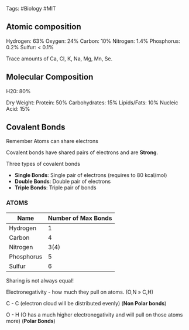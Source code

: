 Tags: #Biology #MIT 
## Atomic composition
Hydrogen: 63%
Oxygen: 24%
Carbon: 10%
Nitrogen: 1.4%
Phosphorus: 0.2%
Sulfur: < 0.1%

Trace amounts of Ca, Cl, K, Na, Mg, Mn, Se.

## Molecular Composition
H20: 80%

Dry Weight:
	Protein: 50%
	Carbohydrates: 15%
	Lipids/Fats: 10%
	Nucleic Acid: 15%

## Covalent Bonds

Remember Atoms can share electrons

Covalent bonds have shared pairs of electrons and are **Strong**.

Three types of covalent bonds
* **Single Bonds**: Single pair of electrons (requires to 80 kcal/mol)
* **Double Bonds**: Double pair of electrons
* **Triple Bonds**: Triple pair of bonds

### ATOMS
| Name       | Number of Max Bonds |
| ---------- | ------------------- |
| Hydrogen   | 1                   |
| Carbon     | 4                   |
| Nitrogen   | 3(4)                |
| Phosphorus | 5                   |
| Sulfur     | 6                    |

Sharing is not always equal!

Electronegativity - how much they pull on atoms. (O,N » C,H)

C - C (electron cloud will be distributed evenly) (**Non Polar bonds**)

O - H (O has a much higher electronegativity and will pull on those atoms more) (**Polar Bonds**)